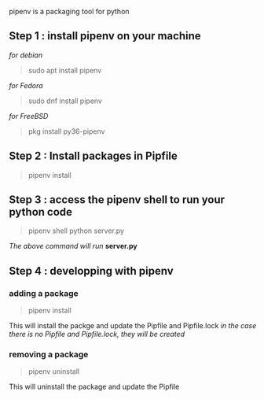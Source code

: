 pipenv is a packaging tool for python
## Step 1 : install pipenv on your machine
*for debian*
>sudo apt install pipenv
>
*for Fedora*
>sudo dnf install pipenv
>
*for FreeBSD*
>pkg install py36-pipenv
>
## Step 2 : Install packages in Pipfile
>pipenv install

## Step 3 : access the pipenv shell to run your python code
>pipenv shell
>python server.py
>
*The above command will run*  __server.py__

## Step 4 : developping with pipenv

### adding a package 
>pipenv install <PACKAGE>

This will install the packge and update the Pipfile and Pipfile.lock
_in the case there is no Pipfile and Pipfile.lock, they will be created_

### removing a package
>pipenv uninstall <PACKAGE>
>
This will uninstall the package and update the Pipfile

